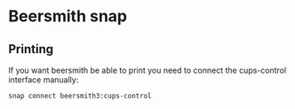 # Beersmith snap

## Printing

If you want beersmith be able to print you need to connect the cups-control
interface manually:

``` sh
snap connect beersmith3:cups-control
```
